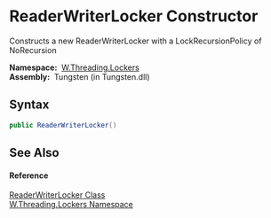 ReaderWriterLocker Constructor
==============================
   Constructs a new ReaderWriterLocker with a LockRecursionPolicy of NoRecursion

  **Namespace:**  [W.Threading.Lockers][1]  
  **Assembly:**  Tungsten (in Tungsten.dll)

Syntax
------

```csharp
public ReaderWriterLocker()
```


See Also
--------

#### Reference
[ReaderWriterLocker Class][2]  
[W.Threading.Lockers Namespace][1]  

[1]: ../README.md
[2]: README.md